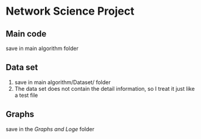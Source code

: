 # Network Science Project
## Main code
save in main algorithm folder
## Data set
1. save in main algorithm/Dataset/ folder
2. The data set does not contain the detail information, so I treat it just like a test file
## Graphs
save in the _Graphs and Loge_ folder
